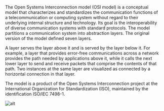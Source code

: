 The Open Systems Interconnection model (OSI model) is a conceptual model that characterizes and standardizes the communication functions of a telecommunication or computing system without regard to their underlying internal structure and technology. Its goal is the interoperability of diverse communication systems with standard protocols. The model partitions a communication system into abstraction layers. The original version of the model defined seven layers.

A layer serves the layer above it and is served by the layer below it. For example, a layer that provides error-free communications across a network provides the path needed by applications above it, while it calls the next lower layer to send and receive packets that comprise the contents of that path. Two instances at the same layer are visualized as connected by a horizontal connection in that layer.

The model is a product of the Open Systems Interconnection project at the International Organization for Standardization (ISO), maintained by the identification ISO/IEC 7498-1.

![alt](https://camo.githubusercontent.com/1d761d5688d28ce1fb12a0f1c8191bca96eece4c/687474703a2f2f692e696d6775722e636f6d2f354b656f6351732e6a7067)

